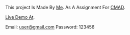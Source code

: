This project Is Made By [Me](https://github.com/ghulaMustafaRaza).
As A Assignment For [CMAD](https://www.facebook.com/APMF.CMAD/).

[Live Demo At](https://ghulammustafaraza.github.io/Blood-Donate-Sysytem-React-Js-/#/).

Email:      user@gmail.com
Password:   123456